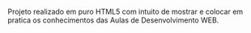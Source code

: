 Projeto realizado em puro HTML5 com intuito de mostrar e colocar em pratica os conhecimentos das Aulas de Desenvolvimento WEB.
